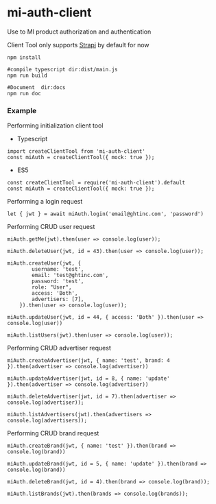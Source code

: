 # mi-auth-client
Use to MI product authorization and authentication  

Client Tool only supports [Strapi]("https://strapi.io/") by default for now
```
npm install

#compile typescript dir:dist/main.js
npm run build

#Document  dir:docs
npm run doc
```

### Example
Performing initialization client tool
- Typescript
```+=typescript
import createClientTool from 'mi-auth-client'
const miAuth = createClientTool({ mock: true });
```
- ES5
```+=javascript
const createClientTool = require('mi-auth-client').default
const miAuth = createClientTool({ mock: true });
```
Performing a login request
```+=javascript
let { jwt } = await miAuth.login('email@ghtinc.com', 'password')
```
Performing CRUD user request
```+=javascript
miAuth.getMe(jwt).then(user => console.log(user));

miAuth.deleteUser(jwt, id = 43).then(user => console.log(user));

miAuth.createUser(jwt, {
        username: 'test',
        email: 'test@ghtinc.com',
        password: 'test',
        role: "User",
        access: 'Both',
        advertisers: [7],
    }).then(user => console.log(user));

miAuth.updateUser(jwt, id = 44, { access: 'Both' }).then(user => console.log(user))

miAuth.listUsers(jwt).then(user => console.log(user));
```

Performing CRUD advertiser request
```+=javascript
miAuth.createAdvertiser(jwt, { name: 'test', brand: 4 }).then(advertiser => console.log(advertiser))

miAuth.updateAdvertiser(jwt, id = 8, { name: 'update' }).then(advertiser => console.log(advertiser))

miAuth.deleteAdvertiser(jwt, id = 7).then(advertiser => console.log(advertiser));

miAuth.listAdvertisers(jwt).then(advertisers => console.log(advertisers));
```

Performing CRUD brand request
```+=javascript
miAuth.createBrand(jwt, { name: 'test' }).then(brand => console.log(brand))

miAuth.updateBrand(jwt, id = 5, { name: 'update' }).then(brand => console.log(brand))

miAuth.deleteBrand(jwt, id = 4).then(brand => console.log(brand));

miAuth.listBrands(jwt).then(brands => console.log(brands));
```